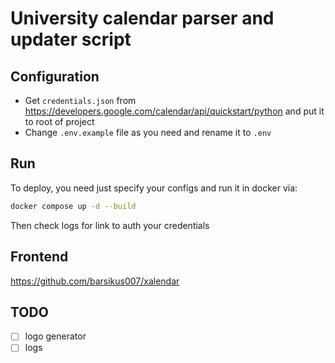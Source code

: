 # University calendar parser and updater script
## Configuration
- Get `credentials.json` from https://developers.google.com/calendar/api/quickstart/python and put it to root of project
- Change `.env.example` file as you need and rename it to `.env`
## Run
To deploy, you need just specify your configs and run it in docker via:
```bash
docker compose up -d --build
```
Then check logs for link to auth your credentials
## Frontend
https://github.com/barsikus007/xalendar
## TODO
- [ ] logo generator
- [ ] logs
